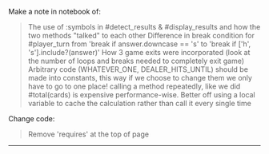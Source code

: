 Make a note in notebook of:
> The use of :symbols in #detect_results & #display_results and how the two methods "talked" to each other
> Difference in break condition for #player_turn from 'break if answer.downcase == 's' to 'break if ['h', 's'].include?(answer)'
> How 3 game exits were incorporated (look at the number of loops and breaks needed to completely exit game) 
> Arbitrary code (WHATEVER_ONE, DEALER_HITS_UNTIL) should be made into constants, this way if we choose to change them we only have to go to one place!
> calling a method repeatedly, like we did #total(cards) is expensive performance-wise. Better off using a local variable to cache the calculation rather than call it every single time

Change code:
> Remove 'requires' at the top of page
------------------

